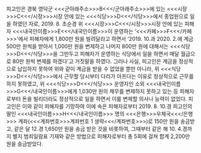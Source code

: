 피고인은 경북 영덕군 <<<군아래주소>>>B<<</군아래주소>>>에 있는 <<<시장>>>C<<</시장>>>시장 안에 있는 <<<식당>>>D<<</식당>>>에서 종업원으로 일을 하였던 자로, 2019. 8. 초순경 위 <<<시장>>>C<<</시장>>>시장 안에 있는 피해자 <<<내국인이름>>>E<<</내국인이름>>>이 운영하는 ‘<<<카페>>>F<<</카페>>>'에서 피해자에게 1,800만 원을 빌려달라고 하면서 ‘2019. 10.과 2020. 2.에 계금 500만 원씩을 받아서 1,000만 원을 변제하고 나머지 800만 원에 대해서는 <<<식당>>>D<<</식당>>>을 그만두고 피해자가 운영하는 식당에서 일을 하면서 매달 월급으로 80만 원씩 변제를 하겠다'고 거짓말을 하였다.
그러나 사실, 피고인은 계금을 정상적으로 납입하지 못하여 위와 같이 계금을 받을 수 없었을 뿐만 아니라, 위 <<<식당>>>D<<</식당>>>에서 근무할 당시부터 다리가 아프다는 이유로 정상적으로 근무를 하지 못하였고, 위 <<<식당>>>D<<</식당>>> 운영자인 소외 <<<내국인이름>>>G<<</내국인이름>>>에게 1,030만 원의 채무를 변제하지 못하고 있는 등 피해자로부터 돈을 빌리더라도 정상적으로 일을 하면서 이를 변제할 의사나 능력이 없었다.
피고인은 이와 같이 피해자를 기망하여 이에 속은 피해자로부터 2019. 8. 10.경 피고인의 딸인 <<<내국인이름>>>H<<</내국인이름>>> 명의 <<<은행>>>우체국<<</은행>>> 계좌(<<<계좌번호>>>계좌번호 1 생략<<</계좌번호>>>)로 150만 원을 송금받고, 같은 달 12.경 1,650만 원을 송금 받은 것을 비롯하여, 그때부터 같은 해 10. 4.경까지 별지 범죄일람표 기재와 같은 방법으로 피해자로부터 총 5회에 걸쳐 합계 2,200만 원을 송금받았다.